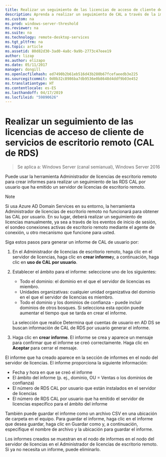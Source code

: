 ```yaml
---
title: Realizar un seguimiento de las licencias de acceso de cliente de servicios de escritorio remoto (CAL de RDS)
description: Aprenda a realizar un seguimiento de CAL a través de la implementación de RDS.
ms.custom: na
ms.prod: windows-server-threshold
ms.reviewer: na
ms.suite: na
ms.technology: remote-desktop-services
ms.tgt_pltfrm: na
ms.topic: article
ms.assetid: 80d82d30-3ad0-4a8c-9a9b-2773c47eee19
author: lizap
ms.author: elizapo
ms.date: 05/11/2017
manager: dongill
ms.openlocfilehash: ed7490b2b61eb516d43b280b67fcefaeedb3e225
ms.sourcegitcommit: 0d0b32c8986ba7db9536e0b8648d4ddf9b03e452
ms.translationtype: HT
ms.contentlocale: es-ES
ms.lasthandoff: 04/17/2019
ms.locfileid: "59890626"
---
```

# <a name="track-your-remote-desktop-services-client-access-licenses-rds-cals"></a>Realizar un seguimiento de las licencias de acceso de cliente de servicios de escritorio remoto (CAL de RDS)

>Se aplica a: Windows Server (canal semianual), Windows Server 2016

Puede usar la herramienta Administrador de licencias de escritorio remoto para crear informes para realizar un seguimiento de las RDS CAL por usuario que ha emitido un servidor de licencias de escritorio remoto.

> [!NOTE]
>  Si usa Azure AD Domain Services en su entorno, la herramienta Administrador de licencias de escritorio remoto no funcionará para obtener las CAL por usuario. En su lugar, deberá realizar un seguimiento de licencias manualmente, ya sea a través de los eventos de inicio de sesión, el sondeo conexiones activas de escritorio remoto mediante el agente de conexión, u otro mecanismo que funcione para usted. 

Siga estos pasos para generar un informe de CAL de usuario por:

1. En el Administrador de licencias de escritorio remoto, haga clic en el servidor de licencias, haga clic en **crear informe**y, a continuación, haga clic en **uso de CAL por usuario**.
2. Establecer el ámbito para el informe: seleccione uno de los siguientes:
   - Todo el dominio: el dominio en el que el servidor de licencias es miembro.
   - Unidades organizativas: cualquier unidad organizativa del dominio en el que el servidor de licencias es miembro.
   - Todo el dominio y los dominios de confianza - puede incluir dominios de otros bosques. Si selecciona esta opción puede aumentar el tiempo que se tarda en crear el informe.

   La selección que realice Determina qué cuentas de usuario en AD DS se buscan información de CAL de RDS por usuario generar el informe.
3. Haga clic en **crear informe**. El informe se crea y aparece un mensaje para confirmar que el informe se creó correctamente. Haga clic en **Aceptar** para cerrar el mensaje.

El informe que ha creado aparece en la sección de informes en el nodo del servidor de licencias. El informe proporciona la siguiente información:

- Fecha y hora en que se creó el informe
- El ámbito del informe (p. ej., dominio, OU = Ventas o los dominios de confianza)
- El número de RDS CAL por usuario que están instalados en el servidor de licencias
- El número de RDS CAL por usuario que ha emitido el servidor de licencias específico para el ámbito del informe

También puede guardar el informe como un archivo CSV en una ubicación de carpeta en el equipo. Para guardar el informe, haga clic en el informe que desea guardar, haga clic en Guardar como y, a continuación, especifique el nombre de archivo y la ubicación para guardar el informe.

Los informes creados se muestran en el nodo de informes en el nodo del servidor de licencias en el Administrador de licencias de escritorio remoto. Si ya no necesita un informe, puede eliminarlo.
